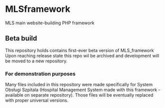 # MLSframework
MLS main website-building PHP framework

## Beta build
This repository holds contains first-ever beta version of MLS_framework
Upon reaching release state this repo wil be archived and development will be moved to a new repository.

### For demonstration purposes
Many files included in this repository were made specifically for System Obsługi Szpitala (Hospital Management System made with this framework - available on separate repository). Those files will be eventually replaced with proper universal versions.